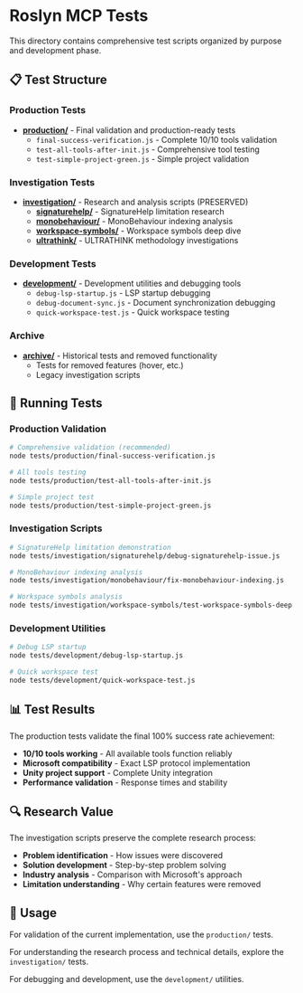 # Roslyn MCP Tests

This directory contains comprehensive test scripts organized by purpose and development phase.

## 📋 Test Structure

### Production Tests
- **[production/](production/)** - Final validation and production-ready tests
  - `final-success-verification.js` - Complete 10/10 tools validation
  - `test-all-tools-after-init.js` - Comprehensive tool testing
  - `test-simple-project-green.js` - Simple project validation

### Investigation Tests
- **[investigation/](investigation/)** - Research and analysis scripts (PRESERVED)
  - **[signaturehelp/](investigation/signaturehelp/)** - SignatureHelp limitation research
  - **[monobehaviour/](investigation/monobehaviour/)** - MonoBehaviour indexing analysis
  - **[workspace-symbols/](investigation/workspace-symbols/)** - Workspace symbols deep dive
  - **[ultrathink/](investigation/ultrathink/)** - ULTRATHINK methodology investigations

### Development Tests
- **[development/](development/)** - Development utilities and debugging tools
  - `debug-lsp-startup.js` - LSP startup debugging
  - `debug-document-sync.js` - Document synchronization debugging
  - `quick-workspace-test.js` - Quick workspace testing

### Archive
- **[archive/](archive/)** - Historical tests and removed functionality
  - Tests for removed features (hover, etc.)
  - Legacy investigation scripts

## 🚀 Running Tests

### Production Validation
```bash
# Comprehensive validation (recommended)
node tests/production/final-success-verification.js

# All tools testing
node tests/production/test-all-tools-after-init.js

# Simple project test
node tests/production/test-simple-project-green.js
```

### Investigation Scripts
```bash
# SignatureHelp limitation demonstration
node tests/investigation/signaturehelp/debug-signaturehelp-issue.js

# MonoBehaviour indexing analysis
node tests/investigation/monobehaviour/fix-monobehaviour-indexing.js

# Workspace symbols analysis
node tests/investigation/workspace-symbols/test-workspace-symbols-deep.js
```

### Development Utilities
```bash
# Debug LSP startup
node tests/development/debug-lsp-startup.js

# Quick workspace test
node tests/development/quick-workspace-test.js
```

## 📊 Test Results

The production tests validate the final 100% success rate achievement:
- **10/10 tools working** - All available tools function reliably
- **Microsoft compatibility** - Exact LSP protocol implementation
- **Unity project support** - Complete Unity integration
- **Performance validation** - Response times and stability

## 🔍 Research Value

The investigation scripts preserve the complete research process:
- **Problem identification** - How issues were discovered
- **Solution development** - Step-by-step problem solving
- **Industry analysis** - Comparison with Microsoft's approach
- **Limitation understanding** - Why certain features were removed

## 🎯 Usage

For validation of the current implementation, use the `production/` tests.

For understanding the research process and technical details, explore the `investigation/` tests.

For debugging and development, use the `development/` utilities.